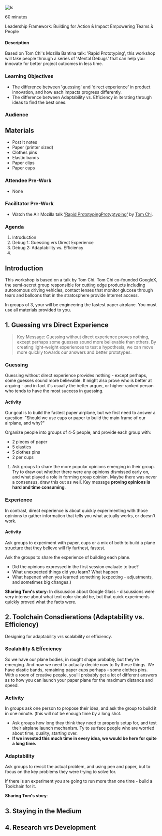 ![ls](https://c2.staticflickr.com/2/1627/24541455102_4e2bbfdb27.jpg)

<time> 60 minutes </time>

Leadership Framework: 
<tag>Building for Action & Impact</tag>
<tag>Empowering Teams & People</tag>
<difficulty></difficulty>

#### Description 

Based on Tom Chi's Mozilla Bantina talk: 'Rapid Prototyping', this workshop will take people through a series of 'Mental Debugs' that can help you innovate for better project outcomes in less time.

### Learning Objectives

* The difference between 'guessing' and 'direct experience' in product innovation, and how each impacts progress differently.
* The difference between Adaptability vs. Efficiency in iterating through ideas to find the best ones.

### Audience

## Materials
* Post It notes
* Paper (printer sized)
* Clothes pins
* Elastic bands
* Paper clips
* Paper cups

### Attendee Pre-Work

* None

### Facilitator Pre-Work

* Watch the Air Mozilla talk ['Rapid PrototypingProtyptyping'](https://air.mozilla.org/july-brantina-on-prototyping-with-tom-chi/) by [Tom Chi](http://twitter.com/thegoodtomchi).

### Agenda

1. Introduction
2. Debug 1: Guessing vrs Direct Experience
3. Debug 2: Adaptability vs. Efficiency
4. 

## Introduction

This workshop is based on a talk by Tom Chi.  Tom Chi co-founded GoogleX, the semi-secret group responsible for cutting edge products including autonomous driving vehicles, contact lenses that monitor glucose through tears and balloons that in the stratosphere provide Internet access.

In groups of 3, your will be engineering the fastest paper airplane. You must use all materials provided to you.

## 1. Guessing vrs Direct Experience

> Key Message:  Guessing without direct experience proves nothing, except perhaps some guesses sound more believable than others.  By creating light-weight experiences to test a hypothesis, we can move more quickly towards our answers and better prototypes. 

### Guessing

Guessing without direct experience provides nothing - except perhaps, some guesses sound more believable.  It might also prove who is better at arguing - and in fact it's usually the better arguer, or higher-ranked person who tends to have the most success in guessing.   

#### Activity

Our goal is to build the fastest paper airplane, but we first need to answer a question: "Should we use cups or paper to build the main frame of our airplane, and why?"

Organize people into groups of 4-5 people, and provide each group with:
* 2 pieces of paper
* 5 elastics
* 5 clothes pins
* 2 per cups

1. Ask groups to share the more popular opinions emerging in their group. Try to draw out whether there were any opinions dismissed early on, and what played a role in forming group opinion. Maybe there was never a consensus, draw this out as well. Key message **proving opinions is  hard and time consuming**. 

### Experience

In contrast, direct experience is about quickly experimenting with those opinions to gather information that tells you what actually works, or doesn't work.

#### Activity

Ask groups to experiment with paper, cups or a mix of both to build a plane structure that they believe will fly furthest, fastest.

Ask the groups to share the experience of building each plane. 
* Did the opinions expressed in the first session evaluate to true?   
* What unexpected things did you learn?  What happen
* What hapened when you learned something (expecting - adjustments, and sometimes big changes.)

**Sharing Tom's story:**  In discussion about Google Glass - discussions were very intense about what text color should be, but that quick experiments quickly proved what the facts were.

## 2. Toolchain Consdierations (Adaptability vs. Efficiency)

Designing for adaptability vrs scalability or efficiency.   

### Scalability & Effeciency

So we have our plane bodies, in rought shape probably, but they're emerging.   And now we need to actually decide now to fly these things.  We have elastic bands, remaining paper cups perhaps - some clothes pins.  With a room of creative people, you'll probably get a lot of different answers as to how you can launch your paper plane for the maximum distance and speed.

### Activity

In groups ask one person to propose their idea, and ask the group to build it in one minute.  (this will not be enough time by a long shot.   

* Ask groups how long they think they need to properly setup for, and test their airplane launch mechanism. Ty to surface people who are worried about time, quality, starting over.  
* **If we invested this much time in every idea, we would be here for quite a long time.**

### Adaptability

Ask groups to revisit the actual problem, and using pen and paper, but to focus on the key problems they were trying to solve for.

If there is an experiment you are going to run more than one time - build a Toolchain for it.


**Sharing Tom's story**: 

## 3. Staying in the Medium

## 4. Research vrs Development

